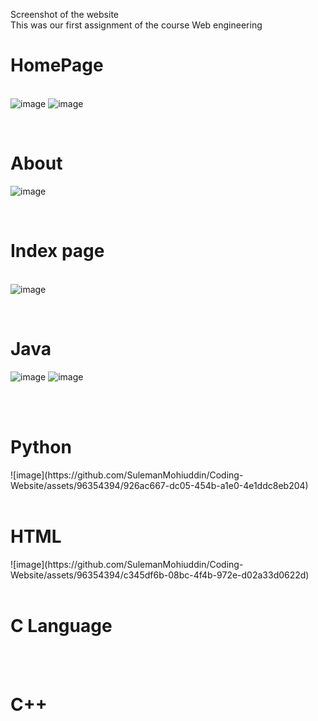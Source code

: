 Screenshot of the website<br>
This was our first assignment of the course Web engineering 
<br><h1> HomePage </h1>
<br>
![image](https://github.com/SulemanMohiuddin/Coding-Website/assets/96354394/2fd76588-524a-4985-9aee-6ad6a4a42aee)
![image](https://github.com/SulemanMohiuddin/Coding-Website/assets/96354394/e9a0002a-58f1-401f-af08-177bb3b53115)

<br><h1> About </h1>
![image](https://github.com/SulemanMohiuddin/Coding-Website/assets/96354394/57685b3c-2339-4172-ae7c-ea432b286380)

<br><h1>Index page </h1>
<br>
![image](https://github.com/SulemanMohiuddin/Coding-Website/assets/96354394/cc35346a-f9a8-472a-8521-d301a6c332fc)

<br><h1>Java </h1>
![image](https://github.com/SulemanMohiuddin/Coding-Website/assets/96354394/c02150c4-6a80-4760-ab5a-76a012238634)
![image](https://github.com/SulemanMohiuddin/Coding-Website/assets/96354394/e308e603-5d9b-44b3-9876-46edd8a53cd1)


<br>
<br><h1>Python</h1>
![image](https://github.com/SulemanMohiuddin/Coding-Website/assets/96354394/926ac667-dc05-454b-a1e0-4e1ddc8eb204)

<br>
<br><h1>HTML</h1>
![image](https://github.com/SulemanMohiuddin/Coding-Website/assets/96354394/c345df6b-08bc-4f4b-972e-d02a33d0622d)

<br>
<br><h1>C Language </h1>
<br>
<br><h1> C++ </h1>
<br>
